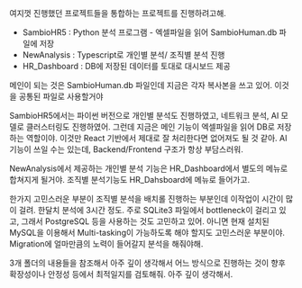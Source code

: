 여지껏 진행했던 프로젝트들을 통합하는 프로젝트를 진행하려고해.
- SambioHR5 : Python 분석 프로그램 - 엑셀파일을 읽어 SambioHuman.db 파일에 저장
- NewAnalysis : Typescript로 개인별 분석/ 조직별 분석 진행
- HR_Dashboard : DB에 저장된 데이터를 토대로 대시보드 제공

메인이 되는 것은 SambioHuman.db 파일인데 지금은 각자 복사본을 쓰고 있어. 이것을 공통된 파일로 사용할거야

SambioHR5에서는 파이썬 버전으로 개인별 분석도 진행하였고, 네트워크 분석, AI 모델로 클러스터링도 진행하였어. 그런데 지금은 메인 기능이 엑셀파일을 읽어 DB로 저장하는 역할이야. 이것만 React 기반에서 제대로 잘 처리한다면 없어져도 될 것 같아. AI 기능이 쓰일 수는 있는데, Backend/Frontend 구조가 항상 부담스러워.

NewAnalysis에서 제공하는 개인별 분석 기능은 HR_Dashboard에서 별도의 메뉴로 합쳐지게 될거야.
조직별 분석기능도 HR_Dahsboard에 메뉴로 들어가고.

한가지 고민스러운 부분이 조직별 분석을 배치롤 진행하는 부분인데 이작업이 시간이 많이 걸려. 한달치 분석에 3시간 정도.
주로 SQLite3 파일에서 bottleneck이 걸리고 있고, 그래서 PostgreSQL 등을 사용하는 것도 고민하고 있어. 아니면 현재 설치된 MySQL을 이용해서 Multi-tasking이 가능하도록 해야 할지도 고민스러운 부분이야. Migration에 얼마만큼의 노력이 들어갈지 분석을 해줘야해.

3개 폴더의 내용들을 참조해서 아주 깊이 생각해서 어느 방식으로 진행하는 것이 향후 확장성이나 안정성 등에서 최적일지를 검토해줘. 아주 깊이 생각해서.